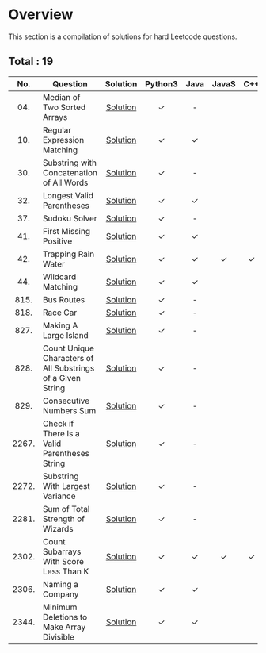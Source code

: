 # Overview

This section is a compilation of solutions for hard Leetcode questions.


## Total : 19


| No. | Question | Solution | Python3 | Java | JavaS | C++ | Scala | Go |
|:---:|----------|:--------:|:-------:|:----:|:-----:|:---:|:-----:|:--:|
| 04. | Median of Two Sorted Arrays | [Solution](https://github.com/ezryn-zaharoff/leetcode-solutions/blob/master/03-hard/hard-solutions/Q0004.md) | ✓ | - |
| 10. | Regular Expression Matching | [Solution](https://github.com/ezryn-zaharoff/leetcode-solutions/blob/master/03-hard/hard-solutions/Q0010.md) | ✓ | ✓ |
| 30. | Substring with Concatenation of All Words | [Solution](https://github.com/ezryn-zaharoff/leetcode-solutions/blob/master/03-hard/hard-solutions/Q0030.md) | ✓ | - |
| 32. | Longest Valid Parentheses | [Solution](https://github.com/ezryn-zaharoff/leetcode-solutions/blob/master/03-hard/hard-solutions/Q0032.md) | ✓ | ✓ |
| 37. | Sudoku Solver | [Solution](https://github.com/ezryn-zaharoff/leetcode-solutions/blob/master/03-hard/hard-solutions/Q0037.md) | ✓ | - |
| 41. | First Missing Positive | [Solution](https://github.com/ezryn-zaharoff/leetcode-solutions/blob/master/03-hard/hard-solutions/Q0041.md) | ✓ | ✓ |
| 42. | Trapping Rain Water | [Solution](https://github.com/ezryn-zaharoff/leetcode-solutions/blob/master/03-hard/hard-solutions/Q0042.md) | ✓ | ✓ | ✓ | ✓ | ✓ | ✓ |
| 44. | Wildcard Matching | [Solution](https://github.com/ezryn-zaharoff/leetcode-solutions/blob/master/03-hard/hard-solutions/Q0044.md) | ✓ | ✓ |
| 815. | Bus Routes | [Solution](https://github.com/ezryn-zaharoff/leetcode-solutions/blob/master/03-hard/hard-solutions/Q0815.md) | ✓ | - |
| 818. | Race Car | [Solution](https://github.com/ezryn-zaharoff/leetcode-solutions/blob/master/03-hard/hard-solutions/Q0818.md) | ✓ | - |
| 827. | Making A Large Island | [Solution](https://github.com/ezryn-zaharoff/leetcode-solutions/blob/master/03-hard/hard-solutions/Q0827.md) | ✓ | - |
| 828. | Count Unique Characters of All Substrings of a Given String | [Solution](https://github.com/ezryn-zaharoff/leetcode-solutions/blob/master/03-hard/hard-solutions/Q0828.md) | ✓ | - |
| 829. | Consecutive Numbers Sum | [Solution](https://github.com/ezryn-zaharoff/leetcode-solutions/blob/master/03-hard/hard-solutions/Q0829.md) | ✓ | - |
| 2267. | Check if There Is a Valid Parentheses String | [Solution](https://github.com/ezryn-zaharoff/leetcode-solutions/blob/master/03-hard/hard-solutions/Q2267.md) | ✓ | - |
| 2272. | Substring With Largest Variance | [Solution](https://github.com/ezryn-zaharoff/leetcode-solutions/blob/master/03-hard/hard-solutions/Q2272.md) | ✓ | - |
| 2281. | Sum of Total Strength of Wizards | [Solution](https://github.com/ezryn-zaharoff/leetcode-solutions/blob/master/03-hard/hard-solutions/Q2281.md) | ✓ | - |
| 2302. | Count Subarrays With Score Less Than K | [Solution](https://github.com/ezryn-zaharoff/leetcode-solutions/blob/master/03-hard/hard-solutions/Q2302.md) | ✓ | ✓ | ✓ | ✓ | ✓ | ✓ |
| 2306. | Naming a Company | [Solution](https://github.com/ezryn-zaharoff/leetcode-solutions/blob/master/03-hard/hard-solutions/Q2306.md) | ✓ | ✓ |
| 2344. | Minimum Deletions to Make Array Divisible | [Solution](https://github.com/ezryn-zaharoff/leetcode-solutions/blob/master/03-hard/hard-solutions/Q2306.md) | ✓ | ✓ |
